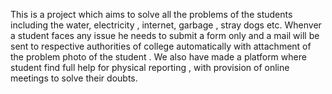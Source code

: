 This is  a project which aims to solve all the problems of the students including the water, electricity , internet, garbage , stray dogs etc.
Whenver a student faces any issue he needs to submit a form only and  a mail will be sent to respective authorities of college automatically with attachment of the problem photo of the student . We also have made a platform where student find full help for physical reporting , with provision of online meetings to solve their doubts. 

